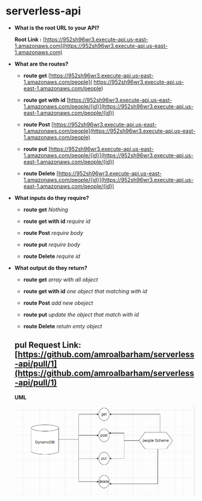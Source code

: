 # serverless-api

- **What is the root URL to your API?**
 
    **Root Link :**   [https://952sh96wr3.execute-api.us-east-1.amazonaws.com](https://952sh96wr3.execute-api.us-east-1.amazonaws.com)


- **What are the routes?**

    - **route get** [https://952sh96wr3.execute-api.us-east-1.amazonaws.com/people]( https://952sh96wr3.execute-api.us-east-1.amazonaws.com/people)

    - **route get with id**  [https://952sh96wr3.execute-api.us-east-1.amazonaws.com/people/{id}](https://952sh96wr3.execute-api.us-east-1.amazonaws.com/people/{id})

    - **route Post** [https://952sh96wr3.execute-api.us-east-1.amazonaws.com/people](https://952sh96wr3.execute-api.us-east-1.amazonaws.com/people)

    - **route put** [https://952sh96wr3.execute-api.us-east-1.amazonaws.com/people/{id}](https://952sh96wr3.execute-api.us-east-1.amazonaws.com/people/{id})


    - **route Delete** [https://952sh96wr3.execute-api.us-east-1.amazonaws.com/people/{id}](https://952sh96wr3.execute-api.us-east-1.amazonaws.com/people/{id})


- **What inputs do they require?**

    - **route get** *Nothing*

   - **route get with id** *require id*

   - **route Post** *require body*

   - **route put** *require body*

   - **route Delete** *require id*


- **What output do they return?**

    - **route get** *array with all object*

   - **route get with id** *one object that matching with id*

   - **route Post** *add new obeject*

   - **route put** *update the object that match with id*

   - **route Delete** *retutn emty object*


  ## pul Request Link: [https://github.com/amroalbarham/serverless-api/pull/1](https://github.com/amroalbarham/serverless-api/pull/1)

   **UML** 

   ![UML](./lab18.png)





